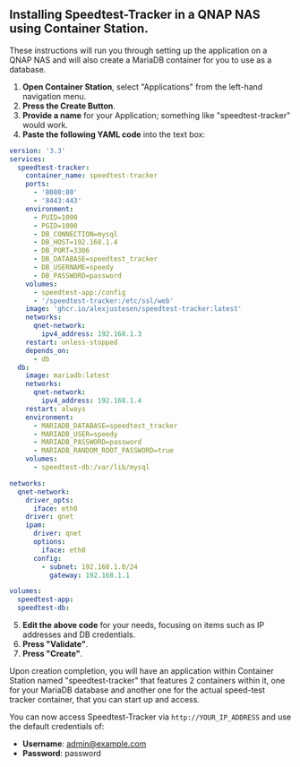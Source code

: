 ## Installing Speedtest-Tracker in a QNAP NAS using Container Station.

These instructions will run you through setting up the application on a QNAP NAS and will also create a MariaDB container for you to use as a database.

1. **Open Container Station**, select "Applications" from the left-hand navigation menu.
2. **Press the Create Button**.
3. **Provide a name** for your Application; something like "speedtest-tracker" would work.
4. **Paste the following YAML code** into the text box:

```yaml
version: '3.3'
services:
  speedtest-tracker:
    container_name: speedtest-tracker
    ports:
      - '8080:80'
      - '8443:443'
    environment:
      - PUID=1000
      - PGID=1000
      - DB_CONNECTION=mysql
      - DB_HOST=192.168.1.4
      - DB_PORT=3306
      - DB_DATABASE=speedtest_tracker
      - DB_USERNAME=speedy
      - DB_PASSWORD=password
    volumes:
      - speedtest-app:/config
      - '/speedtest-tracker:/etc/ssl/web'
    image: 'ghcr.io/alexjustesen/speedtest-tracker:latest'
    networks:
      qnet-network:
        ipv4_address: 192.168.1.3
    restart: unless-stopped
    depends_on:
      - db
  db:
    image: mariadb:latest
    networks:
      qnet-network:
        ipv4_address: 192.168.1.4
    restart: always
    environment:
      - MARIADB_DATABASE=speedtest_tracker
      - MARIADB_USER=speedy
      - MARIADB_PASSWORD=password
      - MARIADB_RANDOM_ROOT_PASSWORD=true
    volumes:
      - speedtest-db:/var/lib/mysql

networks:
  qnet-network:
    driver_opts:
      iface: eth0
    driver: qnet
    ipam:
      driver: qnet
      options:
        iface: eth0
      config:
        - subnet: 192.168.1.0/24
          gateway: 192.168.1.1

volumes:
  speedtest-app:
  speedtest-db:
```

5. **Edit the above code** for your needs, focusing on items such as IP addresses and DB credentials.
6. **Press "Validate"**.
7. **Press "Create"**.

Upon creation completion, you will have an application within Container Station named "speedtest-tracker" that features 2 containers within it, one for your MariaDB database and another one for the actual speed-test tracker container, that you can start up and access.

You can now access Speedtest-Tracker via `http://YOUR_IP_ADDRESS` and use the default credentials of:

- **Username**: admin@example.com
- **Password**: password

